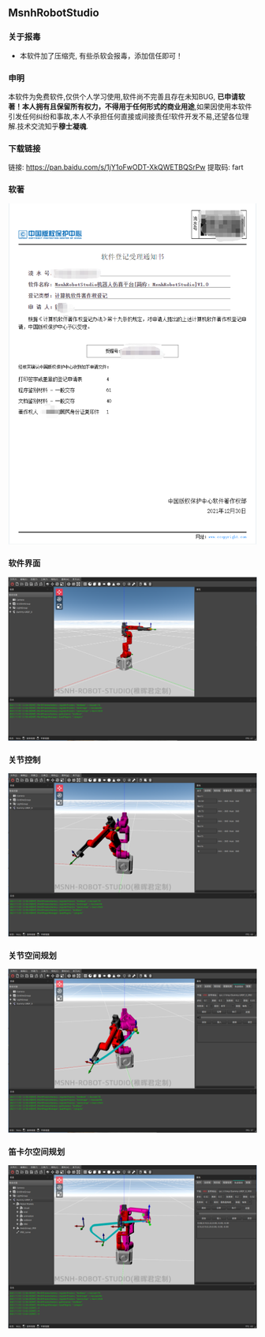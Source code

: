 ## MsnhRobotStudio
### 关于报毒
- 本软件加了压缩壳, 有些杀软会报毒，添加信任即可！
### 申明 
本软件为免费软件,仅供个人学习使用,软件尚不完善且存在未知BUG, **已申请软著！本人拥有且保留所有权力，不得用于任何形式的商业用途**,如果因使用本软件引发任何纠纷和事故,本人不承担任何直接或间接责任!软件开发不易,还望各位理解.技术交流知乎**穆士凝魂**.

### 下载链接
链接: https://pan.baidu.com/s/1jY1oFwODT-XkQWETBQSrPw 
提取码: fart
### 软著
![](MsnhRobotStudio/copyright.png)
### 软件界面
![](MsnhRobotStudio/studio.png)
### 关节控制
![](MsnhRobotStudio/jointMove.png)
### 关节空间规划
![](MsnhRobotStudio/jointPlan.png)
### 笛卡尔空间规划
![](MsnhRobotStudio/cartPlan.png)
